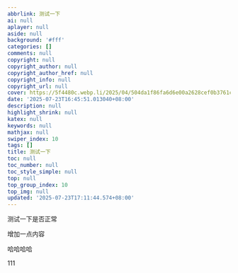 ```yaml
---
abbrlink: 测试一下
ai: null
aplayer: null
aside: null
background: '#fff'
categories: []
comments: null
copyright: null
copyright_author: null
copyright_author_href: null
copyright_info: null
copyright_url: null
cover: https://5f4480c.webp.li/2025/04/504da1f86fa6d6e00a2628cef0b3761c.jpg
date: '2025-07-23T16:45:51.013040+08:00'
description: null
highlight_shrink: null
katex: null
keywords: null
mathjax: null
swiper_index: 10
tags: []
title: 测试一下
toc: null
toc_number: null
toc_style_simple: null
top: null
top_group_index: 10
top_img: null
updated: '2025-07-23T17:11:44.574+08:00'
---
```

测试一下是否正常

增加一点内容

哈哈哈哈

111
